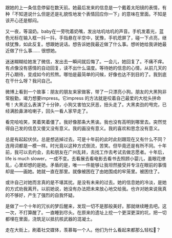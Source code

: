 跟她的上一条信息停留在数天前。她最后发来的信息是一个戴着太阳镜的表情，有种「不知道说什么但是还是礼貌性地发个表情回应你一下」的意味在里面。不知是该开心还是郁闷。

又一夜，等温奶。baby在一旁吮着奶嘴，发出咕叽咕叽的声音。手机发着光，蓝色光标在输入框一抖一抖，手指悬在半空中，犹豫，手机熄屏了，碰一下点亮，继续犹豫，如此反复。想跟她说话。想告诉她我最近做了什么事。想听她给我讲她最近做了什么事…… 很想她。

迷迷糊糊给她发了微信，发出去一瞬间就后悔了。一会儿，她回复了。不痛不痒。有点像没有感情的自动回复，读不出什么温度。等待她的信息的心情，从前几天的开心期待，变成如今的煎熬。哪怕是最简单的问候，好像也达不到目的了。我到底在干什么呀？我问自己。

微博上看到一个故事：朋友的朋友来家做客，带了一只漂亮小狗。朋友的大黑狗非常殷勤，竭力想要impress。它impress 的方法就是咬着自己最爱的大枕头拼命甩！大黑这么表演了十分钟，小狗又害怕又厌恶，扭头走了。大黑卖劲的甩完，已经满脸鼻涕哈喇子，回头一看人家早走了。

看完哈哈笑，笑着笑着僵了。我好像那条大黑诶。我也没有高明到哪里去。突然觉得自己发的信息又傻又没有意义。我的画没有意义。我的喜欢和思念没有意义。

总是有起起伏伏。总是想逃掉过去。可是十年前的此时此刻跟现在又有什么不同？连用词都是一模一样。时光竟以这种方式倒流，苦笑。但毕竟还是有所不同。十年前，我可以去约会，去和朋友在广州乱转，去找工作去考试去做志愿者。十年后，life is much slower，一成不变。去看展去看电影去看书去照顾小婴儿，虽眼花缭乱，心里却想的是她。矛盾的是，唯一一件能够让我坦然接受并专注在眼前的事情却是——画她。她就一直在那里。就像被困在了由她围成的牢笼里。被困住了。

或许自己对她而言真的是不堪其扰。是没有未来的过去。她的信息她的冷淡，是她的方式劝我离开。以前她说，她没有办法把未来放心地交给我。也许对她来说我真的不够好，产生了强烈的自我怀疑。

是做了一个十年的冗长的梦后醒来，发现一切不是那般美好。那就继续睡去吧。这一次，不打算醒了。一直睡到尽头。在原来的遗址上挖一个更深更深的坑，把一切都埋在里面，浇筑足以抵抗核武器的混凝土。

走在大街上，刷着社交媒体，羡慕每一个人。他们为什么看起来都那么轻松🎈？